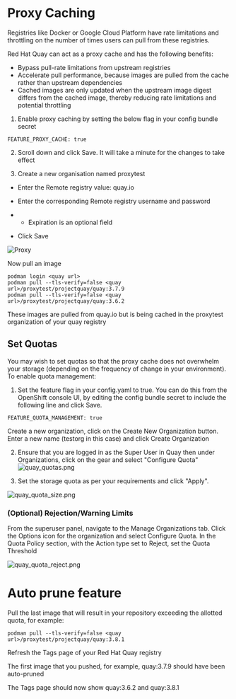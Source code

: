 # Proxy Caching
Registries like Docker or Google Cloud Platform have rate limitations and throttling on the number of times users can pull from these registries.

Red Hat Quay can act as a proxy cache and has the following benefits:

* Bypass pull-rate limitations from upstream registries
* Accelerate pull performance, because images are pulled from the cache rather than upstream dependencies
* Cached images are only updated when the upstream image digest differs from the cached image, thereby reducing rate limitations and potential throttling

1. Enable proxy caching by setting the below flag in your config bundle secret

```
FEATURE_PROXY_CACHE: true
```

2. Scroll down and click Save. It will take a minute for the changes to take effect

3. Create a new organisation named proxytest

* Enter the Remote registry value: quay.io

* Enter the corresponding Remote registry username and password

* * Expiration is an optional field

* Click Save

![Proxy](../images/proxy_cache_quay.png)


Now pull an image

```
podman login <quay url>
podman pull --tls-verify=false <quay url>/proxytest/projectquay/quay:3.7.9
podman pull --tls-verify=false <quay url>/proxytest/projectquay/quay:3.6.2
```

These images are pulled from quay.io but is being cached in the proxytest organization of your quay registry

## Set Quotas

You may wish to set quotas so that the proxy cache does not overwhelm your storage (depending on the frequency of change in your environment). To enable quota management:

1. Set the feature flag in your config.yaml to true. You can do this from the OpenShift console UI, by editing the config bundle secret to include the following line and click Save.

```
FEATURE_QUOTA_MANAGEMENT: true
```
Create a new organization, click on the Create New Organization button. Enter a new name (testorg in this case) and click Create Organization

2. Ensure that you are logged in as the Super User in Quay then under Organizations, click on the gear and select "Configure Quota"
![quay_quotas.png](../images/quay_quotas.png)

3. Set the storage quota as per your requirements and click "Apply".

![quay_quota_size.png](../images/quay_quota_size.png)

### (Optional) Rejection/Warning Limits

From the superuser panel, navigate to the Manage Organizations tab. Click the Options icon for the organization and select Configure Quota. In the Quota Policy section, with the Action type set to Reject, set the Quota Threshold 

![quay_quota_reject.png](../images/quay_quota_reject.png)


# Auto prune feature
Pull the last image that will result in your repository exceeding the allotted quota, for example:

```
podman pull --tls-verify=false <quay url>/proxytest/projectquay/quay:3.8.1
```
Refresh the Tags page of your Red Hat Quay registry

The first image that you pushed, for example, quay:3.7.9 should have been auto-pruned

The Tags page should now show quay:3.6.2 and quay:3.8.1




